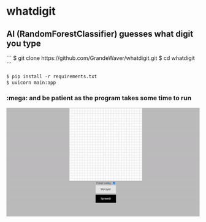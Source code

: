 # whatdigit
<h2>AI (RandomForestClassifier) guesses what digit you type</h2>
```
$ git clone https://github.com/GrandeWaver/whatdigit.git
$ cd whatdigit
```

```
$ pip install -r requirements.txt
$ uvicorn main:app
```
<h3>:mega:  and be patient as the program takes some time to run </h3>

<img src='docs/digit.gif'>
